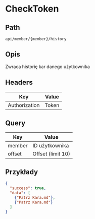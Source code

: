 # CheckToken

## Path

`api/member/{member}/history`

## Opis

Zwraca historię kar danego użytkownika

## Headers

| Key           | Value             |
|---------------|-------------------|
| Authorization | Token             |

## Query

| Key    | Value             |
|--------|-------------------|
| member | ID użytkownika    |
| offset | Offset (limit 10) |

## Przykłady

```json
{
  "success": true,
  "data": [
    {"Patrz Kara.md"},
    {"Patrz Kara.md"}
  ]
}
```
